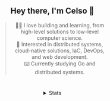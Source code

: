 <div align="center">

## Hey there, I'm Celso 🙂

<div style="max-width: 300px; ">

> 🧙‍♂️ I love building and learning, from high-level solutions to low-level computer science.<br>
> 🦉 Interested in distributed systems, cloud-native solutions, IaC, DevOps, and web development.<br>
> ⌨️ Currently studying Go and distributed systems.<br>

</div>

#

<details align="center">
<summary>Stats</summary>

<cr/>

<p style="text-align: center;">
<!--START_SECTION:waka-->

```txt
From: 15 November 2023 - To: 15 December 2023

Markdown      43 hrs 11 mins  ███████▒░░░░░░░░░░░░░░░░░   29.39 %
TypeScript    31 hrs 59 mins  █████▒░░░░░░░░░░░░░░░░░░░   21.77 %
Go            18 hrs 28 mins  ███░░░░░░░░░░░░░░░░░░░░░░   12.57 %
YAML          10 hrs 10 mins  █▓░░░░░░░░░░░░░░░░░░░░░░░   06.93 %
Lua           8 hrs 12 mins   █▒░░░░░░░░░░░░░░░░░░░░░░░   05.58 %
```

<!--END_SECTION:waka-->
</p>
  
<div>

<img src="http://github-readme-stats.vercel.app/api/top-langs/?username=celsobenedetti&layout=compact&custom_title=Languages&include_all_commits=true&count_private=true&langs_count=6&theme=transparent&bg_color=00000000" height="180em"/>
<img src="https://streak-stats.demolab.com?user=celsobenedetti&theme=transparent" height="180rem"/>

</div>

#

<a href="https://wakatime.com/@8a52c0fd-ec78-403a-81d0-07c674c564b3" title="Time coded since Jan 17 2022">
<img src="https://wakatime.com/badge/user/8a52c0fd-ec78-403a-81d0-07c674c564b3.svg" alt="Wakatime 2022" title="Time coded since Jan 17 2022" />
</a>

</details>

</div>
